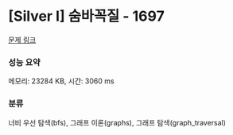 # [Silver I] 숨바꼭질 - 1697 

[문제 링크](https://www.acmicpc.net/problem/1697) 

### 성능 요약

메모리: 23284 KB, 시간: 3060 ms

### 분류

너비 우선 탐색(bfs), 그래프 이론(graphs), 그래프 탐색(graph_traversal)

